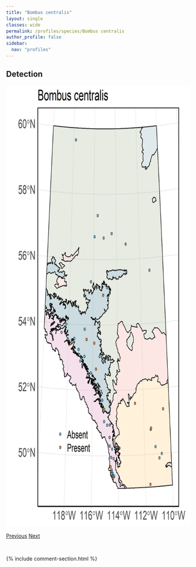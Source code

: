 ```yaml
---
title: "Bombus centralis"
layout: single
classes: wide
permalink: /profiles/species/Bombus centralis
author_profile: false
sidebar:
  nav: "profiles"
---
```


<h2>Detection</h2>

<a href="/assets/figures/species/Bombus centralis/range-map.png">
<img src="/assets/figures/species/Bombus centralis/range-map.png" height = "1200" width = "800">
</a>

<a href="/profiles/species/Bombus californicus" class="pagination--pager" title="PreviousName">Previous</a> <a href="/profiles/species/Bombus cryptarum" class="pagination--pager" title="NextName">Next</a>

<p>&nbsp;</p>

{% include comment-section.html %}
